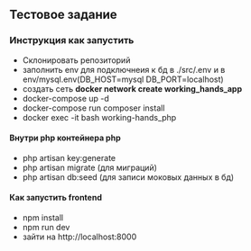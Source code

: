 ## Тестовое задание

### Инструкция как запустить
- Склонировать репозиторий
- заполнить env для подключнеия к бд в ./src/.env и в env/mysql.env(DB_HOST=mysql DB_PORT=localhost)
- создать сеть **docker network create working_hands_app**
- docker-compose up -d
- docker-compose run composer install
- docker exec -it bash working-hands_php
#### Внутри php контейнера php 
- php artisan key:generate
- php artisan migrate (для миграций)
- php artisan db:seed (для записи моковых данных в бд)
#### Как запустить frontend
- npm install
- npm run dev
- зайти на http://localhost:8000